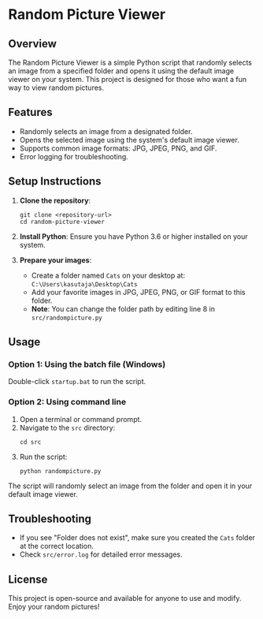 # Random Picture Viewer

## Overview
The Random Picture Viewer is a simple Python script that randomly selects an image from a specified folder and opens it using the default image viewer on your system. This project is designed for those who want a fun way to view random pictures.

## Features
- Randomly selects an image from a designated folder.
- Opens the selected image using the system's default image viewer.
- Supports common image formats: JPG, JPEG, PNG, and GIF.
- Error logging for troubleshooting.

## Setup Instructions
1. **Clone the repository**:
   ```
   git clone <repository-url>
   cd random-picture-viewer
   ```

2. **Install Python**:
   Ensure you have Python 3.6 or higher installed on your system.

3. **Prepare your images**:
   - Create a folder named `Cats` on your desktop at: `C:\Users\kasutaja\Desktop\Cats`
   - Add your favorite images in JPG, JPEG, PNG, or GIF format to this folder.
   - **Note**: You can change the folder path by editing line 8 in `src/randompicture.py`

## Usage
### Option 1: Using the batch file (Windows)
Double-click `startup.bat` to run the script.

### Option 2: Using command line
1. Open a terminal or command prompt.
2. Navigate to the `src` directory:
   ```
   cd src
   ```
3. Run the script:
   ```
   python randompicture.py
   ```

The script will randomly select an image from the folder and open it in your default image viewer.

## Troubleshooting
- If you see "Folder does not exist", make sure you created the `Cats` folder at the correct location.
- Check `src/error.log` for detailed error messages.

## License
This project is open-source and available for anyone to use and modify. Enjoy your random pictures!